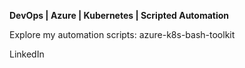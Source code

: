 **DevOps | Azure | Kubernetes | Scripted Automation**

Explore my automation scripts: <a href="https://github.com/nsimon/azure-k8s-bash-toolkit" rel="noopener noreferrer" style="text-decoration: none;">azure-k8s-bash-toolkit</a>

<a href="https://www.linkedin.com/in/neilrsimon" rel="noopener noreferrer" style="text-decoration: none;">LinkedIn</a>

